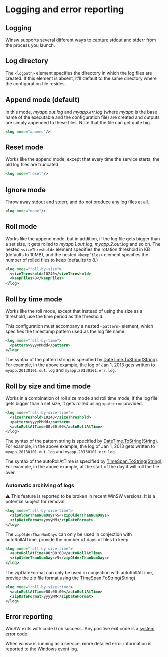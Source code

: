 # Logging and error reporting

## Logging

Winsw supports several different ways to capture stdout and stderr from the process you launch.

## Log directory

The `<logpath>` element specifies the directory in which the log files are created. If this element is absent, it'll default to the same directory where the configuration file resides.

## Append mode (default)

In this mode, *myapp.out.log* and *myapp.err.log* (where *myapp* is the base name of the executable and the configuration file) are created and outputs are simply appended to these files. Note that the file can get quite big.

```xml
<log mode="append"/>
```

## Reset mode

Works like the append mode, except that every time the service starts, the old log files are truncated.

```xml
<log mode="reset"/>
```

## Ignore mode

Throw away stdout and stderr, and do not produce any log files at all.

```xml
<log mode="none"/>
```

## Roll mode

Works like the append mode, but in addition, if the log file gets bigger than a set size, it gets rolled to *myapp.1.out.log*, *myapp.2.out.log* and so on. The nested `<sizeThreshold>` element specifies the rotation threshold in KB (defaults to 10MB), and the nested `<keepFiles>` element specifies the number of rolled files to keep (defaults to 8.)

```xml
<log mode="roll-by-size">
  <sizeThreshold>10240</sizeThreshold>
  <keepFiles>8</keepFiles>
</log>
```

## Roll by time mode

Works like the roll mode, except that instead of using the size as a threshold, use the time period as the threshold.

This configuration must accompany a nested `<pattern>` element, which specifies the timestamp pattern used as the log file name.

```xml
<log mode="roll-by-time">
  <pattern>yyyyMMdd</pattern>
</log>
```

The syntax of the pattern string is specified by [DateTime.ToString(String)](https://docs.microsoft.com/dotnet/api/system.datetime.tostring#System_DateTime_ToString_System_String_). 
For example, in the above example, the log of Jan 1, 2013 gets written to `myapp.20130101.out.log` and `myapp.20130101.err.log`. 

## Roll by size and time mode

Works in a combination of roll size mode and roll time mode, if the log file gets bigger than a set size, it gets rolled using `<pattern>` provided.

```xml
<log mode="roll-by-size-time">
  <sizeThreshold>10240</sizeThreshold>
  <pattern>yyyyMMdd</pattern>
  <autoRollAtTime>00:00:00</autoRollAtTime>
</log>
```

The syntax of the pattern string is specified by [DateTime.ToString(String)](https://docs.microsoft.com/dotnet/api/system.datetime.tostring#System_DateTime_ToString_System_String_). 
For example, in the above example, the log of Jan 1, 2013 gets written to `myapp.20130101.out.log` and `myapp.20130101.err.log`. 

The syntax of the autoRollAtTime is specified by [TimeSpan.ToString(String)](https://docs.microsoft.com/dotnet/api/system.timespan.tostring#System_TimeSpan_ToString_System_String_).
For example, in the above example, at the start of the day it will roll the file over.

### Automatic archiving of logs

:warning: This feature is reported to be broken in recent WinSW versions.
It is a potential subject for removal.


```xml
<log mode="roll-by-size-time">
  <zipOlderThanNumDays>5</zipOlderThanNumDays>
  <zipDateFormat>yyyyMM</zipDateFormat>
</log>
```

The `zipOlderThanNumDays` can only be used in conjection with autoRollAtTime, provide the number of days of files to keep.

```xml
<log mode="roll-by-size-time">
  <autoRollAtTime>00:00:00</autoRollAtTime>
  <zipOlderThanNumDays>5</zipOlderThanNumDays>
</log>
```

The zipDateFormat can only be used in conjection with autoRollAtTime, provide the zip file format using the [TimeSpan.ToString(String)](https://docs.microsoft.com/dotnet/api/system.timespan.tostring#System_TimeSpan_ToString_System_String_).

```xml
<log mode="roll-by-size-time">
  <autoRollAtTime>00:00:00</autoRollAtTime>
  <zipDateFormat>yyyyMM</zipDateFormat>
</log>
```

## Error reporting

WinSW exits with code 0 on success. Any positive exit code is a [system error code](https://docs.microsoft.com/windows/win32/debug/system-error-codes).

When winsw is running as a service, more detailed error information is reported to the Windows event log.

